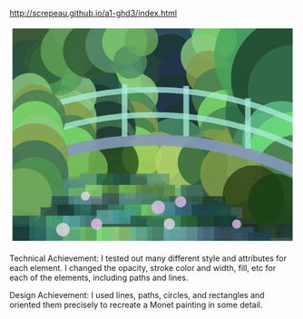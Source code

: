 http://screpeau.github.io/a1-ghd3/index.html

![Screenshot](Capture.png?raw=true "Screenshot")

Technical Achievement: I tested out many different style and attributes for each element. I changed the opacity, stroke color and width, fill, etc for each of the elements, including paths and lines.

Design Achievement: I used lines, paths, circles, and rectangles and oriented them precisely to recreate a Monet painting in some detail.